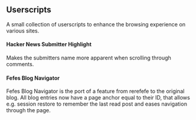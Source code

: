 ## Userscripts

A small collection of userscripts to enhance the browsing experience on various sites.

#### Hacker News Submitter Highlight
Makes the submitters name more apparent when scrolling through comments.


#### Fefes Blog Navigator
Fefes Blog Navigator is the port of a feature from rerefefe to the original blog.
All blog entries now have a page anchor equal to their ID, that allows e.g. session
restore to remember the last read post and eases navigation through the page.
